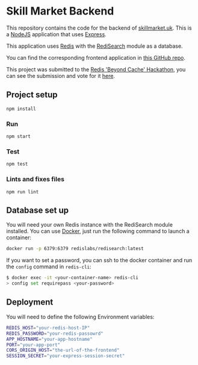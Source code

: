 # Skill Market Backend

This repository contains the code for the backend of [skillmarket.uk](https://skillmarket.uk). This is a [NodeJS](https://nodejs.org)
application that uses [Express](https://expressjs.com/).

This application uses [Redis](https://redis.io/) with the [RediSearch](https://oss.redislabs.com/redisearch/) module as a database. 

You can find the corresponding frontend application in [this GitHub repo](https://github.com/julianmateu/skillmarket-front).

This project was submitted to the [Redis 'Beyond Cache' Hackathon](https://redisbeyondcache2020.devpost.com), you can see
the submission and vote for it [here](https://devpost.com/software/skill-market-t5cova).

## Project setup
```
npm install
```

### Run
```
npm start 
```

### Test
```
npm test
```

### Lints and fixes files
```
npm run lint
```

## Database set up

You will need your own Redis instance with the RediSearch module installed.
You can use [Docker](), just run the following command to launch a container:
```bash
docker run -p 6379:6379 redislabs/redisearch:latest
```

If you want to set a password, you can ssh to the docker container and run the `config` command in `redis-cli`:
```bash
$ docker exec -it <your-container-name> redis-cli
> config set requirepass <your-password>
```

## Deployment

You will need to define the following Environment variables:

```bash
REDIS_HOST="your-redis-host-IP"
REDIS_PASSWORD="your-redis-passowrd"
APP_HOSTNAME="your-app-hostname"
PORT="your-app-port"
CORS_ORIGIN_HOST="the-url-of-the-frontend"
SESSION_SECRET="your-express-session-secret"
```

